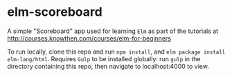 # elm-scoreboard

A simple "Scoreboard" app used for learning `Elm` as part of the tutorials at http://courses.knowthen.com/courses/elm-for-beginners

To run locally, clone this repo and run `npm install`, and `elm package install elm-lang/html`. Requires `Gulp` to be installed globally: run `gulp` in the directory containing this repo, then navigate to localhost:4000 to view.
